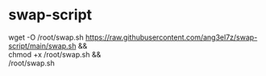 # swap-script

wget -O /root/swap.sh https://raw.githubusercontent.com/ang3el7z/swap-script/main/swap.sh && \
chmod +x /root/swap.sh && \
/root/swap.sh
